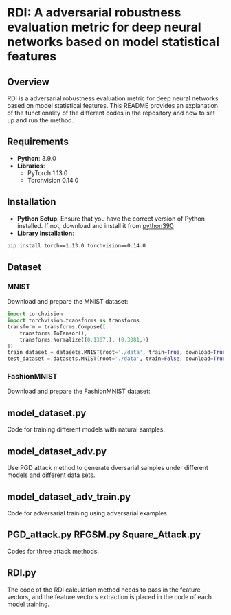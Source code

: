 # RDI: A adversarial robustness evaluation metric for deep neural networks based on model statistical features
## Overview
RDI is a adversarial robustness evaluation metric for deep neural networks based on model statistical features. This README provides an explanation of the functionality of the different codes in the repository and how to set up and run the method.
## Requirements
- **Python**: 3.9.0
- **Libraries**:
  - PyTorch 1.13.0
  - Torchvision 0.14.0
## Installation
- **Python Setup**: Ensure that you have the correct version of Python installed. If not, download and install it from [python390](https://www.python.org/downloads/release/python-390/)
- **Library Installation**: <br>
```bash
pip install torch==1.13.0 torchvision==0.14.0
```
## Dataset
### MNIST
Download and prepare the MNIST dataset:
```python
import torchvision
import torchvision.transforms as transforms
transform = transforms.Compose([
    transforms.ToTensor(),
    transforms.Normalize((0.1307,), (0.3081,))
])
train_dataset = datasets.MNIST(root='./data', train=True, download=True, transform=transform)
test_dataset = datasets.MNIST(root='./data', train=False, download=True, transform=transform)
```
### FashionMNIST
Download and prepare the FashionMNIST dataset:

## model_dataset.py
Code for training different models with natural samples.
## model_dataset_adv.py
Use PGD attack method to generate dversarial samples under different models and different data sets.
## model_dataset_adv_train.py
Code for adversarial training using adversarial examples.
## PGD_attack.py RFGSM.py Square_Attack.py
Codes for three attack methods.
## RDI.py
The code of the RDI calculation method needs to pass in the feature vectors, and the feature vectors extraction is placed in the code of each model training.
